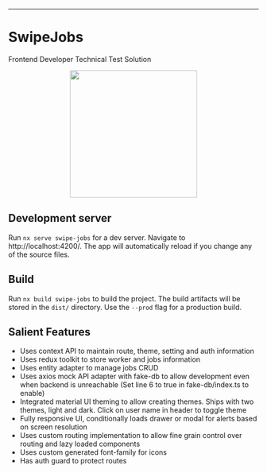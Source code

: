 ---

# SwipeJobs

Frontend Developer Technical Test Solution

<p  style="text-align: center;"><img  src="https://abhinavbakshi.in/static/logo-alt.png"  width="256"></p>

## Development server

Run `nx serve swipe-jobs` for a dev server. Navigate to http://localhost:4200/. The app will automatically reload if you change any of the source files.

## Build

Run `nx build swipe-jobs` to build the project. The build artifacts will be stored in the `dist/` directory. Use the `--prod` flag for a production build.

## Salient Features

- Uses context API to maintain route, theme, setting and auth information
- Uses redux toolkit to store worker and jobs information
- Uses entity adapter to manage jobs CRUD
- Uses axios mock API adapter with fake-db to allow development even when backend is unreachable (Set line 6 to true in fake-db/index.ts to enable)
- Integrated material UI theming to allow creating themes. Ships with two themes, light and dark. Click on user name in header to toggle theme
- Fully responsive UI, conditionally loads drawer or modal for alerts based on screen resolution
- Uses custom routing implementation to allow fine grain control over routing and lazy loaded components
- Uses custom generated font-family for icons
- Has auth guard to protect routes
